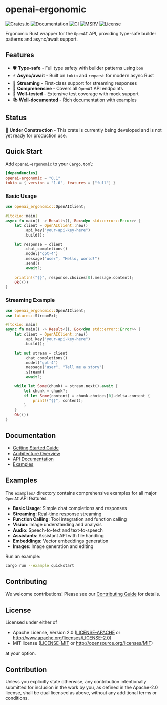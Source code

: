# openai-ergonomic

[![Crates.io](https://img.shields.io/crates/v/openai-ergonomic.svg)](https://crates.io/crates/openai-ergonomic)
[![Documentation](https://docs.rs/openai-ergonomic/badge.svg)](https://docs.rs/openai-ergonomic)
[![CI](https://github.com/genai-rs/openai-ergonomic/workflows/CI/badge.svg)](https://github.com/genai-rs/openai-ergonomic/actions)
[![MSRV](https://img.shields.io/badge/MSRV-1.82-blue)](https://blog.rust-lang.org/2024/10/17/Rust-1.82.0.html)
[![License](https://img.shields.io/crates/l/openai-ergonomic.svg)](https://github.com/genai-rs/openai-ergonomic#license)

Ergonomic Rust wrapper for the `OpenAI` API, providing type-safe builder patterns and async/await support.

## Features

- 🛡️ **Type-safe** - Full type safety with builder patterns using `bon`
- ⚡ **Async/await** - Built on `tokio` and `reqwest` for modern async Rust
- 🔄 **Streaming** - First-class support for streaming responses
- 📝 **Comprehensive** - Covers all `OpenAI` API endpoints
- 🧪 **Well-tested** - Extensive test coverage with mock support
- 📚 **Well-documented** - Rich documentation with examples

## Status

🚧 **Under Construction** - This crate is currently being developed and is not yet ready for production use.

## Quick Start

Add `openai-ergonomic` to your `Cargo.toml`:

```toml
[dependencies]
openai-ergonomic = "0.1"
tokio = { version = "1.0", features = ["full"] }
```

### Basic Usage

```rust
use openai_ergonomic::OpenAIClient;

#[tokio::main]
async fn main() -> Result<(), Box<dyn std::error::Error>> {
    let client = OpenAIClient::new()
        .api_key("your-api-key-here")
        .build();

    let response = client
        .chat_completions()
        .model("gpt-4")
        .message("user", "Hello, world!")
        .send()
        .await?;

    println!("{}", response.choices[0].message.content);
    Ok(())
}
```

### Streaming Example

```rust
use openai_ergonomic::OpenAIClient;
use futures::StreamExt;

#[tokio::main]
async fn main() -> Result<(), Box<dyn std::error::Error>> {
    let client = OpenAIClient::new()
        .api_key("your-api-key-here")
        .build();

    let mut stream = client
        .chat_completions()
        .model("gpt-4")
        .message("user", "Tell me a story")
        .stream()
        .await?;

    while let Some(chunk) = stream.next().await {
        let chunk = chunk?;
        if let Some(content) = chunk.choices[0].delta.content {
            print!("{}", content);
        }
    }
    Ok(())
}
```

## Documentation

- [Getting Started Guide](docs/getting-started.md)
- [Architecture Overview](docs/architecture.md)
- [API Documentation](https://docs.rs/openai-ergonomic)
- [Examples](examples/)

## Examples

The `examples/` directory contains comprehensive examples for all major `OpenAI` API features:

- **Basic Usage**: Simple chat completions and responses
- **Streaming**: Real-time response streaming
- **Function Calling**: Tool integration and function calling
- **Vision**: Image understanding and analysis
- **Audio**: Speech-to-text and text-to-speech
- **Assistants**: Assistant API with file handling
- **Embeddings**: Vector embeddings generation
- **Images**: Image generation and editing

Run an example:

```bash
cargo run --example quickstart
```

## Contributing

We welcome contributions! Please see our [Contributing Guide](CONTRIBUTING.md) for details.

## License

Licensed under either of

 * Apache License, Version 2.0 ([LICENSE-APACHE](LICENSE-APACHE) or <http://www.apache.org/licenses/LICENSE-2.0>)
 * MIT license ([LICENSE-MIT](LICENSE-MIT) or <http://opensource.org/licenses/MIT>)

at your option.

## Contribution

Unless you explicitly state otherwise, any contribution intentionally submitted
for inclusion in the work by you, as defined in the Apache-2.0 license, shall be
dual licensed as above, without any additional terms or conditions.